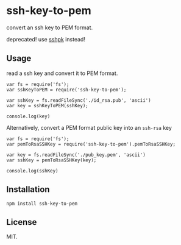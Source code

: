 # ssh-key-to-pem

convert an ssh key to PEM format.

deprecated! use [sshpk](https://www.npmjs.com/package/sshpk) instead!

## Usage

read a ssh key and convert it to PEM format.


    var fs = require('fs');
    var sshKeyToPEM = require('ssh-key-to-pem');

    var sshKey = fs.readFileSync('./id_rsa.pub', 'ascii')
    var key = sshKeyToPEM(sshKey);

    console.log(key)

Alternatively, convert a PEM format public key into an `ssh-rsa` key

    var fs = require('fs');
    var pemToRsaSSHKey = require('ssh-key-to-pem').pemToRsaSSHKey;

    var key = fs.readFileSync('./pub_key.pem', 'ascii')
    var sshKey = pemToRsaSSHKey(key);

    console.log(sshKey)

## Installation

    npm install ssh-key-to-pem

## License

MIT.

